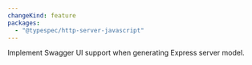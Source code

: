 ```yaml
---
changeKind: feature
packages:
  - "@typespec/http-server-javascript"
---
```


Implement Swagger UI support when generating Express server model.